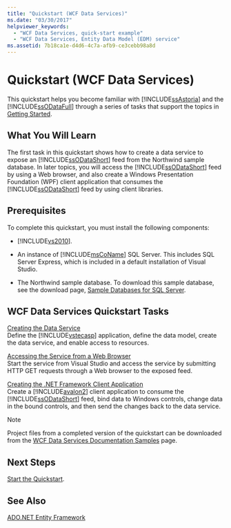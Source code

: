 ```yaml
---
title: "Quickstart (WCF Data Services)"
ms.date: "03/30/2017"
helpviewer_keywords: 
  - "WCF Data Services, quick-start example"
  - "WCF Data Services, Entity Data Model (EDM) service"
ms.assetid: 7b18ca1e-d4d6-4c7a-afb9-ce3cebb98a8d
---
```

# Quickstart (WCF Data Services)
This quickstart helps you become familiar with [!INCLUDE[ssAstoria](../../../../includes/ssastoria-md.md)] and the [!INCLUDE[ssODataFull](../../../../includes/ssodatafull-md.md)] through a series of tasks that support the topics in [Getting Started](../../../../docs/framework/data/wcf/getting-started-with-wcf-data-services.md).  
  
## What You Will Learn  
 The first task in this quickstart shows how to create a data service to expose an [!INCLUDE[ssODataShort](../../../../includes/ssodatashort-md.md)] feed from the Northwind sample database. In later topics, you will access the [!INCLUDE[ssODataShort](../../../../includes/ssodatashort-md.md)] feed by using a Web browser, and also create a Windows Presentation Foundation (WPF) client application that consumes the [!INCLUDE[ssODataShort](../../../../includes/ssodatashort-md.md)] feed by using client libraries.  
  
## Prerequisites  
 To complete this quickstart, you must install the following components:  
  
- [!INCLUDE[vs2010](../../../../includes/vs2010-md.md)].  
  
- An instance of [!INCLUDE[msCoName](../../../../includes/msconame-md.md)] SQL Server. This includes SQL Server Express, which is included in a default installation of Visual Studio.  
  
- The Northwind sample database. To download this sample database, see the download page, [Sample Databases for SQL Server](http://go.microsoft.com/fwlink/?linkid=24758).  
  
## WCF Data Services Quickstart Tasks  
 [Creating the Data Service](../../../../docs/framework/data/wcf/creating-the-data-service.md)  
 Define the [!INCLUDE[vstecasp](../../../../includes/vstecasp-md.md)] application, define the data model, create the data service, and enable access to resources.  
  
 [Accessing the Service from a Web Browser](../../../../docs/framework/data/wcf/accessing-the-service-from-a-web-browser-wcf-data-services-quickstart.md)  
 Start the service from Visual Studio and access the service by submitting HTTP GET requests through a Web browser to the exposed feed.  
  
 [Creating the .NET Framework Client Application](../../../../docs/framework/data/wcf/creating-the-dotnet-client-application-wcf-data-services-quickstart.md)  
 Create a [!INCLUDE[avalon2](../../../../includes/avalon2-md.md)] client application to consume the [!INCLUDE[ssODataShort](../../../../includes/ssodatashort-md.md)] feed, bind data to Windows controls, change data in the bound controls, and then send the changes back to the data service.  
  
> [!NOTE]
>  Project files from a completed version of the quickstart can be downloaded from the [WCF Data Services Documentation Samples](http://go.microsoft.com/fwlink/?LinkId=179994) page.  
  
## Next Steps  
 [Start the Quickstart](../../../../docs/framework/data/wcf/creating-the-data-service.md).  
  
## See Also  
 [ADO.NET Entity Framework](../../../../docs/framework/data/adonet/ef/index.md)
